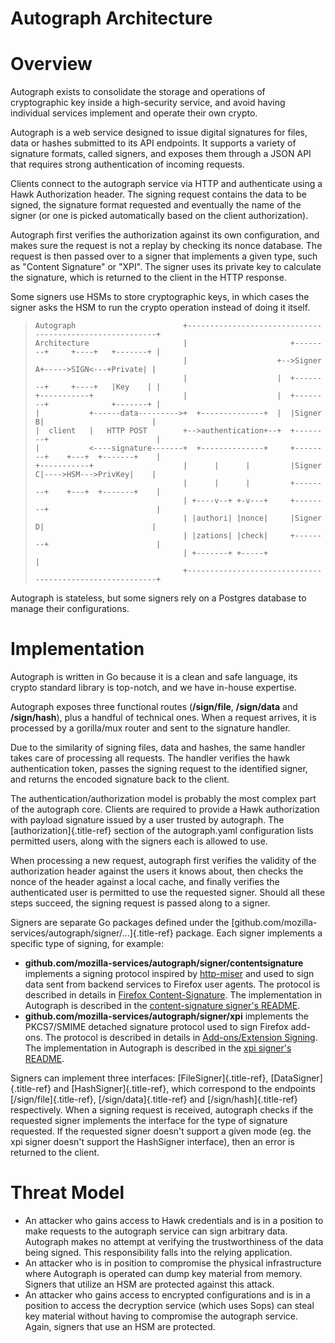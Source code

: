 # Autograph Architecture


# Overview

Autograph exists to consolidate the storage and operations of
cryptographic key inside a high-security service, and avoid having
individual services implement and operate their own crypto.

Autograph is a web service designed to issue digital signatures for
files, data or hashes submitted to its API endpoints. It supports a
variety of signature formats, called signers, and exposes them through a
JSON API that requires strong authentication of incoming requests.

Clients connect to the autograph service via HTTP and authenticate using
a Hawk Authorization header. The signing request contains the data to be
signed, the signature format requested and eventually the name of the
signer (or one is picked automatically based on the client
authorization).

Autograph first verifies the authorization against its own
configuration, and makes sure the request is not a replay by checking
its nonce database. The request is then passed over to a signer that
implements a given type, such as \"Content Signature\" or \"XPI\". The
signer uses its private key to calculate the signature, which is
returned to the client in the HTTP response.

Some signers use HSMs to store cryptographic keys, in which cases the
signer asks the HSM to run the crypto operation instead of doing it
itself.

>     Autograph                        +---------------------------------------------------------+
>     Architecture                     |                       +--------+     +----+   +-------+ |
>                                      |                    +-->Signer A+----->SIGN<---+Private| |
>                                      |                    |  +--------+     +----+   |Key    | |
>     +-----------+                    |                    |  +--------+              +-------+ |
>     |           +------data--------->+  +--------------+  |  |Signer B|                        |
>     |  client   |   HTTP POST        +-->authentication+--+  +--------+                        |
>     |           <----signature-------+  +--------------+     +--------+    +---+  +-------+    |
>     +-----------+                    |      |      |         |Signer C|---->HSM--->PrivKey|    |
>                                      |      |      |         +--------+    +---+  +-------+    |
>                                      | +----v--+ +-v---+     +--------+                        |
>                                      | |authori| |nonce|     |Signer D|                        |
>                                      | |zations| |check|     +--------+                        |
>                                      | +-------+ +-----+                                       |
>                                      +---------------------------------------------------------+

Autograph is stateless, but some signers rely on a Postgres database to
manage their configurations.

# Implementation

Autograph is written in Go because it is a clean and safe language, its
crypto standard library is top-notch, and we have in-house expertise.

Autograph exposes three functional routes (**/sign/file**,
**/sign/data** and **/sign/hash**), plus a handful of technical ones.
When a request arrives, it is processed by a gorilla/mux router and sent
to the signature handler.

Due to the similarity of signing files, data and hashes, the same
handler takes care of processing all requests. The handler verifies the
hawk authentication token, passes the signing request to the identified
signer, and returns the encoded signature back to the client.

The authentication/authorization model is probably the most complex part
of the autograph core. Clients are required to provide a Hawk
authorization with payload signature issued by a user trusted by
autograph. The [authorization]{.title-ref} section of the autograph.yaml
configuration lists permitted users, along with the signers each is
allowed to use.

When processing a new request, autograph first verifies the validity of
the authorization header against the users it knows about, then checks
the nonce of the header against a local cache, and finally verifies the
authenticated user is permitted to use the requested signer. Should all
these steps succeed, the signing request is passed along to a signer.

Signers are separate Go packages defined under the
[github.com/mozilla-services/autograph/signer/\...]{.title-ref} package.
Each signer implements a specific type of signing, for example:

-   **github.com/mozilla-services/autograph/signer/contentsignature**
    implements a signing protocol inspired by
    [http-miser](https://github.com/martinthomson/http-miser) and used
    to sign data sent from backend services to Firefox user agents. The
    protocol is described in details in [Firefox
    Content-Signature](http://wiki.mozilla.org/Security/Content-Signature).
    The implementation in Autograph is described in the
    [content-signature signer\'s
    README](https://github.com/mozilla-services/autograph/blob/main/signer/contentsignature/README.md).
-   **github.com/mozilla-services/autograph/signer/xpi** implements the
    PKCS7/SMIME detached signature protocol used to sign Firefox
    add-ons. The protocol is described in details in [Add-ons/Extension
    Signing](https://wiki.mozilla.org/Add-ons/Extension_Signing). The
    implementation in Autograph is described in the [xpi signer\'s
    README](https://github.com/mozilla-services/autograph/blob/main/signer/xpi/README.md).

Signers can implement three interfaces: [FileSigner]{.title-ref},
[DataSigner]{.title-ref} and [HashSigner]{.title-ref}, which correspond
to the endpoints [/sign/file]{.title-ref}, [/sign/data]{.title-ref} and
[/sign/hash]{.title-ref} respectively. When a signing request is
received, autograph checks if the requested signer implements the
interface for the type of signature requested. If the requested signer
doesn\'t support a given mode (eg. the xpi signer doesn\'t support the
HashSigner interface), then an error is returned to the client.

# Threat Model

-   An attacker who gains access to Hawk credentials and is in a
    position to make requests to the autograph service can sign
    arbitrary data. Autograph makes no attempt at verifying the
    trustworthiness of the data being signed. This responsibility falls
    into the relying application.
-   An attacker who is in position to compromise the physical
    infrastructure where Autograph is operated can dump key material
    from memory. Signers that utilize an HSM are protected against this
    attack.
-   An attacker who gains access to encrypted configurations and is in a
    position to access the decryption service (which uses Sops) can
    steal key material without having to compromise the autograph
    service. Again, signers that use an HSM are protected.
